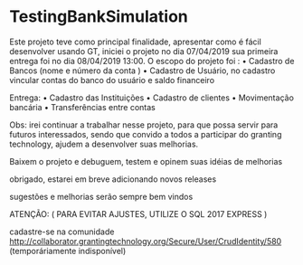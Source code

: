 # TestingBankSimulation
Este projeto teve como principal finalidade, apresentar como é fácil desenvolver usando GT, iniciei o projeto no dia 07/04/2019 sua primeira entrega foi no dia 08/04/2019 13:00.
O escopo do projeto foi :
• Cadastro de Bancos (nome e número da conta ) 
• Cadastro de Usuário, no cadastro vincular contas do banco do usuário e saldo financeiro 

Entrega:
• Cadastro das Instituições
• Cadastro de clientes
• Movimentação bancária
• Transferências entre contas

Obs: irei continuar a trabalhar nesse projeto, para que possa servir para futuros interessados, sendo que convido a todos a participar do granting technology, ajudem a desenvolver suas melhorias.

Baixem o projeto e debuguem, testem e opinem suas idéias de melhorias

obrigado, estarei em breve adicionando novos releases 

sugestões e melhorias serão sempre bem vindos

ATENÇÃO: ( PARA EVITAR AJUSTES, UTILIZE O SQL 2017 EXPRESS )

cadastre-se na comunidade
http://collaborator.grantingtechnology.org/Secure/User/CrudIdentity/580  (temporáriamente indisponível)



